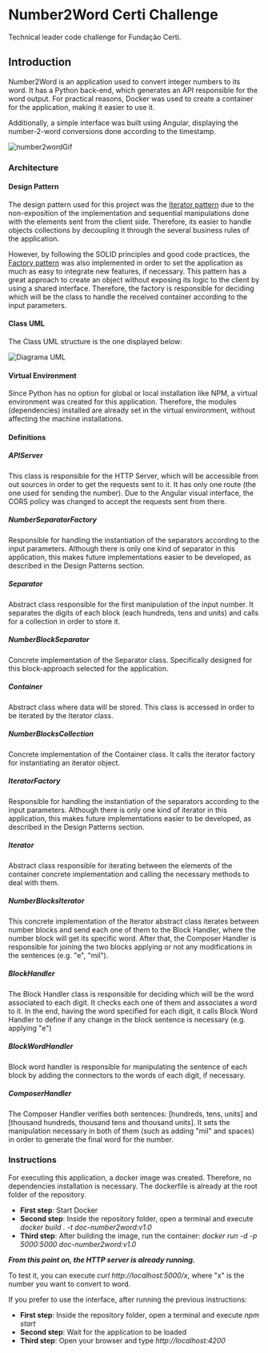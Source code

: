 # Number2Word Certi Challenge
Technical leader code challenge for Fundação Certi.

## Introduction
Number2Word is an application used to convert integer numbers to its word. It has a Python back-end, which generates an API responsible for the word output. For practical reasons, Docker was used to create a container for the application, making it easier to use it.

Additionally, a simple interface was built using Angular, displaying the number-2-word conversions done according to the timestamp.

![number2wordGif](https://i.imgur.com/GfxQpMX.gif)

### Architecture
#### Design Pattern
The design pattern used for this project was the [Iterator pattern](https://en.wikipedia.org/wiki/Iterator_pattern) due to the non-exposition of the implementation and sequential manipulations done with the elements sent from the client side. Therefore, its easier to handle objects collections by decoupling it through the several business rules of the application.

However, by following the SOLID principles and good code practices, the [Factory pattern](https://en.wikipedia.org/wiki/Factory_method_pattern) was also implemented in order to set the application as much as easy to integrate new features, if necessary. This pattern has a great approach to create an object without exposing its logic to the client by using a shared interface. Therefore, the factory is responsible for deciding which will be the class to handle the received container according to the input parameters.

#### Class UML
The Class UML structure is the one displayed below:

![Diagrama UML](https://i.imgur.com/EZlHcyD.png)

#### Virtual Environment
Since Python has no option for global or local installation like NPM, a virtual environment was created for this application. Therefore, the modules (dependencies) installed are already set in the virtual environment, without affecting the machine installations.

#### Definitions
##### APIServer
This class is responsible for the HTTP Server, which will be accessible from out sources in order to get the requests sent to it. It has only one route (the one used for sending the number). Due to the Angular visual interface, the CORS policy was changed to accept the requests sent from there.

##### NumberSeparatorFactory
Responsible for handling the instantiation of the separators according to the input parameters. Although there is only one kind of separator in this application, this makes future implementations easier to be developed, as described in the Design Patterns section.

##### Separator
Abstract class responsible for the first manipulation of the input number. It separates the digits of
each block (each hundreds, tens and units) and calls for a collection in order to store it.

##### NumberBlockSeparator
Concrete implementation of the Separator class. Specifically designed for this block-approach selected for the application.

##### Container
Abstract class where data will be stored. This class is accessed in order to be iterated by the Iterator class.

##### NumberBlocksCollection
Concrete implementation of the Container class. It calls the iterator factory for instantiating an iterator object.

##### IteratorFactory
Responsible for handling the instantiation of the separators according to the input parameters. Although there is only one kind of iterator in this application, this makes future implementations easier to be developed, as described in the Design Patterns section.

##### Iterator
Abstract class responsible for iterating between the elements of the container concrete implementation and calling the necessary methods to deal with them.

##### NumberBlocksIterator
This concrete implementation of the Iterator abstract class iterates between number blocks and send each one of them
to the Block Handler, where the number block will get its specific word. After that, the Composer Handler is responsible for
joining the two blocks applying or not any modifications in the sentences (e.g. "e", "mil").

##### BlockHandler
The Block Handler class is responsible for deciding which will be the word associated to each digit. It checks each
one of them and associates a word to it. In the end, having the word specified for each digit, it calls
Block Word Handler to define if any change in the block sentence is necessary (e.g. applying "e")

##### BlockWordHandler
Block word handler is responsible for manipulating the sentence of each block by adding the connectors to the words
of each digit, if necessary.

##### ComposerHandler
The Composer Handler verifies both sentences: [hundreds, tens, units] and [thousand hundreds, thousand tens and
thousand units]. It sets the manipulation necessary in both of them (such as adding "mil" and spaces) in order to
generate the final word for the number.

### Instructions
For executing this application, a docker image was created. Therefore, no dependencies installation is necessary. The dockerfile is already at the root folder of the repository.

- **First step**: Start Docker
- **Second step**: Inside the repository folder, open a terminal and execute *docker build . -t doc-number2word:v1.0*
- **Third step**: After building the image, run the container: *docker run -d -p 5000:5000 doc-number2word:v1.0*

***From this point on, the HTTP server is already running.***

To test it, you can execute *curl http://localhost:5000/x*, where "x" is the number you want to convert to word.

If you prefer to use the interface, after running the previous instructions:

- **First step**: Inside the repository folder, open a terminal and execute *npm start*
- **Second step**: Wait for the application to be loaded
- **Third step**: Open your browser and type *http://localhost:4200*







